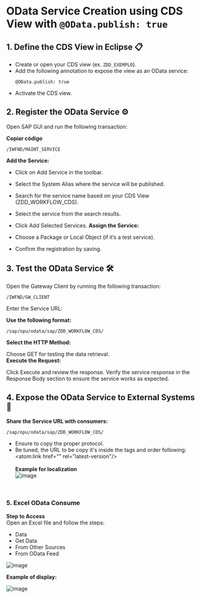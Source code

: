 # OData Service Creation using CDS View with `@OData.publish: true`

## 1. Define the CDS View in Eclipse 📋

- Create or open your CDS view (ex. `ZDD_EXEMPLO`).
- Add the following annotation to expose the view as an OData service:
   ```abap
   @OData.publish: true

- Activate the CDS view.

## 2. Register the OData Service ⚙️
Open SAP GUI and run the following transaction:

**Copiar código**
```abap
/IWFND/MAINT_SERVICE
```


**Add the Service:**

- Click on Add Service in the toolbar.
- Select the System Alias where the service will be published.
- Search for the service name based on your CDS View (ZDD_WORKFLOW_CDS).
- Select the service from the search results.
- Click Add Selected Services.
**Assign the Service:**

- Choose a Package or Local Object (if it’s a test service).
- Confirm the registration by saving.

## 3. Test the OData Service 🛠️
Open the Gateway Client by running the following transaction:

```abap
/IWFND/GW_CLIENT
```
Enter the Service URL:

**Use the following format:**
```abap
/sap/opu/odata/sap/ZDD_WORKFLOW_CDS/
```
**Select the HTTP Method:**

Choose GET for testing the data retrieval. </br>
**Execute the Request:**

Click Execute and review the response.
Verify the service response in the Response Body section to ensure the service works as expected.


## 4. Expose the OData Service to External Systems 🔩
**Share the Service URL with consumers:**
```abap
/sap/opu/odata/sap/ZDD_WORKFLOW_CDS/
```
- Ensure to copy the proper protocol.
- Be tuned, the URL to be copy it's inside the tags and order following:
  <atom:link href="" rel="latest-version"/></br></br>
**Example for localization**</br>
![image](https://github.com/user-attachments/assets/b983fbd1-81bc-4b4f-993f-9250297db653)
</br>

### 5. Excel OData Consume

**Step to Access**</br>
Open an Excel file and follow the steps:
- Data
- Get Data
- From Other Sources
- From OData Feed</br>

![image](https://github.com/user-attachments/assets/19701e29-600a-4fd6-aa16-7e80b0172c87)</br>

**Example of display:**</br>

![image](https://github.com/user-attachments/assets/e1553f6f-de78-4b86-a9f0-9aace552ede2)

